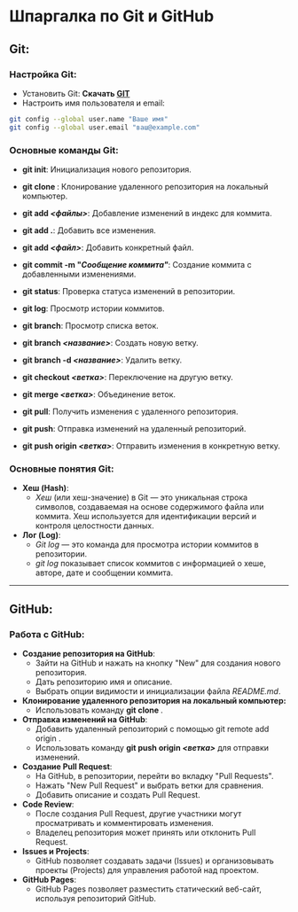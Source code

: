 # Шпаргалка по Git и GitHub

## Git:
### Настройка Git:
* Установить Git: **Скачать [GIT](https://git-scm.com/downloads "Ссылка на скачивание")** <br>
* Настроить имя пользователя и email:
```bash
git config --global user.name "Ваше имя"
git config --global user.email "ваш@example.com"
```
### Основные команды Git:
* **git init**: Инициализация нового репозитория.
  
* **git clone *<URL>***: Клонирование удаленного репозитория на локальный компьютер.

* **git add *<файлы>***: Добавление изменений в индекс для коммита.

* **git add .**: Добавить все изменения.

* **git add *<файл>***: Добавить конкретный файл.

* **git commit -m "*Сообщение коммита"***: Создание коммита с добавленными изменениями.

* **git status**: Проверка статуса изменений в репозитории.

* **git log**: Просмотр истории коммитов.

* **git branch**: Просмотр списка веток.

* **git branch *<название>***: Создать новую ветку.

* **git branch -d *<название>***: Удалить ветку.

* **git checkout *<ветка>***: Переключение на другую ветку.

* **git merge *<ветка>***: Объединение веток.

* **git pull**: Получить изменения с удаленного репозитория.

* **git push**: Отправка изменений на удаленный репозиторий.

* **git push origin *<ветка>***: Отправить изменения в конкретную ветку.
### Основные понятия Git:
* **Хеш (Hash)**:
    * *Хеш* (или хеш-значение) в Git — это уникальная строка символов, создаваемая на основе содержимого файла или коммита. Хеш используется для идентификации версий и контроля целостности данных.
* **Лог (Log)**:
    * *Git log* — это команда для просмотра истории коммитов в репозитории.
    * *git log* показывает список коммитов с информацией о хеше, авторе, дате и сообщении коммита.
---

## GitHub:
### Работа с GitHub:
* **Создание репозитория на GitHub**:<br>
    * Зайти на GitHub и нажать на кнопку "New" для создания нового репозитория.<br>
    * Дать репозиторию имя и описание.<br>
    * Выбрать опции видимости и инициализации файла *README.md*.<br>
* **Клонирование удаленного репозитория на локальный компьютер:**<br>
    * Использовать команду **git clone *<URL>***.
* **Отправка изменений на GitHub**:
    * Добавить удаленный репозиторий с помощью git remote add origin *<URL>*.
    * Использовать команду **git push origin *<ветка>*** для отправки изменений.
* **Создание Pull Request**:
    * На GitHub, в репозитории, перейти во вкладку "Pull Requests".
    * Нажать "New Pull Request" и выбрать ветки для сравнения.
    * Добавить описание и создать Pull Request.
* **Code Review**:
    * После создания Pull Request, другие участники могут просматривать и комментировать изменения.
    * Владелец репозитория может принять или отклонить Pull Request.
* **Issues и Projects**:
    * GitHub позволяет создавать задачи (Issues) и организовывать проекты (Projects) для управления работой над проектом.
* **GitHub Pages**:
    * GitHub Pages позволяет разместить статический веб-сайт, используя репозиторий GitHub.